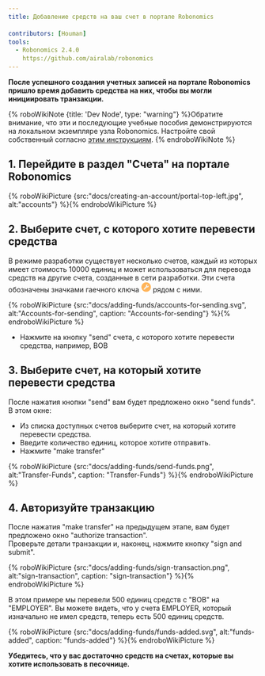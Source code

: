 ```yaml
---
title: Добавление средств на ваш счет в портале Robonomics

contributors: [Houman]
tools:
  - Robonomics 2.4.0
    https://github.com/airalab/robonomics
---
```


**После успешного создания учетных записей на портале Robonomics пришло время добавить средства на них, чтобы вы могли инициировать транзакции.**

{% roboWikiNote {title: 'Dev Node', type: "warning"} %}Обратите внимание, что эти и последующие учебные пособия демонстрируются на локальном экземпляре узла Robonomics. Настройте свой собственный согласно [этим инструкциям](/docs/run-dev-node).
{% endroboWikiNote %}

## 1. Перейдите в раздел "Счета" на портале Robonomics

{% roboWikiPicture {src:"docs/creating-an-account/portal-top-left.jpg", alt:"accounts"} %}{% endroboWikiPicture %}

## 2. Выберите счет, с которого хотите перевести средства

В режиме разработки существует несколько счетов, каждый из которых имеет стоимость 10000 единиц и может использоваться для перевода средств на другие счета, созданные в сети разработки. Эти счета обозначены значками гаечного ключа <img src="/assets/images/docs/adding-funds/wrench.png" alt="wrench sign" width="20"/> рядом с ними.

{% roboWikiPicture {src:"docs/adding-funds/accounts-for-sending.svg", alt:"Accounts-for-sending", caption: "Accounts-for-sending"} %}{% endroboWikiPicture %}

- Нажмите на кнопку "send" счета, с которого хотите перевести средства, например, BOB

## 3. Выберите счет, на который хотите перевести средства
После нажатия кнопки "send" вам будет предложено окно "send funds". В этом окне:

- Из списка доступных счетов выберите счет, на который хотите перевести средства.
- Введите количество единиц, которое хотите отправить.
- Нажмите "make transfer"

{% roboWikiPicture {src:"docs/adding-funds/send-funds.png", alt:"Transfer-Funds", caption: "Transfer-Funds"} %}{% endroboWikiPicture %}

## 4. Авторизуйте транзакцию

После нажатия "make transfer" на предыдущем этапе, вам будет предложено окно "authorize transaction".<br/>
Проверьте детали транзакции и, наконец, нажмите кнопку "sign and submit".

{% roboWikiPicture {src:"docs/adding-funds/sign-transaction.png", alt:"sign-transaction", caption: "sign-transaction"} %}{% endroboWikiPicture %}

В этом примере мы перевели 500 единиц средств с "BOB" на "EMPLOYER". Вы можете видеть, что у счета EMPLOYER, который изначально не имел средств, теперь есть 500 единиц средств.

{% roboWikiPicture {src:"docs/adding-funds/funds-added.svg", alt:"funds-added", caption: "funds-added"} %}{% endroboWikiPicture %}

**Убедитесь, что у вас достаточно средств на счетах, которые вы хотите использовать в песочнице.**